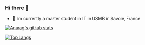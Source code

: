 ### Hi there 👋

- 🌱 I’m currently a master student in IT in USMB in Savoie, France

[![Anurag's github stats](https://github-readme-stats.vercel.app/api?username=Owydoo)](https://github.com/Owydoo/github-readme-stats)

[![Top Langs](https://github-readme-stats.vercel.app/api/top-langs/?username=Owydoo)](https://github.com/Owydoo/github-readme-stats)



<!--
**Owydoo/Owydoo** is a ✨ _special_ ✨ repository because its `README.md` (this file) appears on your GitHub profile.

Here are some ideas to get you started:

- 🔭 I’m currently working on ...
- 🌱 I’m currently learning ...
- 👯 I’m looking to collaborate on ...
- 🤔 I’m looking for help with ...
- 💬 Ask me about ...
- 📫 How to reach me: ...
- 😄 Pronouns: ...
- ⚡ Fun fact: ...
-->
